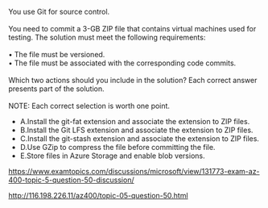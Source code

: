 You use Git for source control.<br/><br/>You need to commit a 3-GB ZIP file that contains virtual machines used for testing. The solution must meet the following requirements:<br/><br/>•	The file must be versioned.<br/>•	The file must be associated with the corresponding code commits.<br/><br/>Which two actions should you include in the solution? Each correct answer presents part of the solution.<br/><br/>NOTE: Each correct selection is worth one point.<ul><li class="multi-choice-item correct-hidden"><span class="multi-choice-letter" data-choice-letter="A">A.</span>Install the git-fat extension and associate the extension to ZIP files.</li><li class="multi-choice-item"><span class="multi-choice-letter" data-choice-letter="B">B.</span>Install the Git LFS extension and associate the extension to ZIP files.</li><li class="multi-choice-item"><span class="multi-choice-letter" data-choice-letter="C">C.</span>Install the git-stash extension and associate the extension to ZIP files.</li><li class="multi-choice-item"><span class="multi-choice-letter" data-choice-letter="D">D.</span>Use GZip to compress the file before committing the file.</li><li class="multi-choice-item correct-hidden"><span class="multi-choice-letter" data-choice-letter="E">E.</span>Store files in Azure Storage and enable blob versions.</li></ul><p><a href="https://www.examtopics.com/discussions/microsoft/view/131773-exam-az-400-topic-5-question-50-discussion/">https://www.examtopics.com/discussions/microsoft/view/131773-exam-az-400-topic-5-question-50-discussion/</a></p><p><a href="http://116.198.226.11/az400/topic-05-question-50.html">http://116.198.226.11/az400/topic-05-question-50.html</a></p><script src="https://giscus.app/client.js"                    data-repo="azsamples/az204"                    data-repo-id="R_kgDOMRXzDQ"                    data-category="General"                    data-category-id="DIC_kwDOMRXzDc4Cgi27"                    data-mapping="pathname"                    data-strict="0"                    data-reactions-enabled="0"                    data-emit-metadata="0"                    data-input-position="bottom"                    data-theme="preferred_color_scheme"                    data-lang="en"                    crossorigin="anonymous"                    async>                    </script>